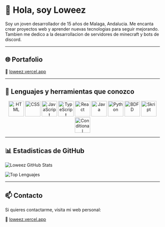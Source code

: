 # 👋 Hola, soy Loweez

Soy un joven desarrollador de 15 años de Malaga, Andalucia. Me encanta crear proyectos web y aprender nuevas tecnologias para seguir mejorando. Tambien me dedico a la desarrollacion de servidores de minecraft y bots de discord.

---

## 🌐 Portafolio

🔗 [loweez.vercel.app](https://loweez.vercel.app)

---

## 🧰 Lenguajes y herramientas que conozco

<p align="center">
  <img src="https://cdn-icons-png.flaticon.com/512/732/732212.png" width="50" alt="HTML" />
  <img src="https://cdn-icons-png.flaticon.com/512/732/732190.png" width="50" alt="CSS" />
  <img src="https://cdn-icons-png.flaticon.com/512/5968/5968292.png" width="50" alt="JavaScript" />
  <img src="https://cdn-icons-png.flaticon.com/512/5968/5968381.png" width="50" alt="TypeScript" />
  <img src="https://cdn-icons-png.flaticon.com/512/919/919851.png" width="50" alt="React" />

  <img src="https://cdn-icons-png.flaticon.com/512/226/226777.png" width="50" alt="Java" />
  <img src="https://cdn-icons-png.flaticon.com/512/5968/5968350.png" width="50" alt="Python" />
  <img src="https://avatars.githubusercontent.com/u/88053830?s=200&v=4" width="50" alt="BDFD" />
  <img src="https://www.spigotmc.org/data/resource_icons/114/114544.jpg?1705441800" width="50" alt="Skript" />
  <img src="https://www.spigotmc.org/data/resource_icons/82/82271.jpg?1658336312" width="50" alt="Conditional Events" />
</p>

---

## 📊 Estadisticas de GitHub

![Loweez GitHub Stats](https://github-readme-stats.vercel.app/api?username=loweez&show_icons=true&theme=tokyonight)

![Top Lenguajes](https://github-readme-stats.vercel.app/api/top-langs/?username=loweez&layout=compact&theme=tokyonight)

---

## 📫 Contacto

Si quieres contactarme, visita mi web personal:

🔗 [loweez.vercel.app](https://loweez.vercel.app)
